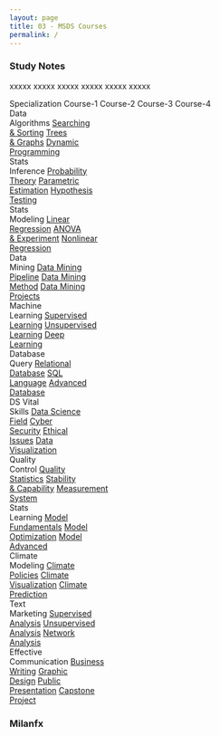```yaml
---
layout: page
title: 03 - MSDS Courses
permalink: /
---
```


<h3>Study Notes</h3>

xxxxx xxxxx xxxxx xxxxx xxxxx xxxxx

<div>
  <span class="btn cour1">Specialization</span>
  <span class="btn cour0">Course-1</span>
  <span class="btn cour0">Course-2</span>
  <span class="btn cour0">Course-3</span>
  <span class="btn cour0">Course-4</span>
</div>

<div>
  <span class="btn cour0">Data<br>Algorithms</span>
  <a href="/03-MSDS-Courses/MSDS01/" class="btn cour1">Searching<br>& Sorting</a>
  <a href="/03-MSDS-Courses/MSDS02/" class="btn cour2">Trees<br>& Graphs</a>
  <a href="/03-MSDS-Courses/MSDS03/" class="btn cour3">Dynamic<br>Programming</a>
</div>

<div>
  <span class="btn cour0">Stats<br>Inference</span>
  <a href="/03-MSDS-Courses/MSDS04/" class="btn cour1">Probability<br>Theory</a>
  <a href="/03-MSDS-Courses/MSDS05/" class="btn cour2">Parametric<br>Estimation</a>
  <a href="/03-MSDS-Courses/MSDS06/" class="btn cour3">Hypothesis<br>Testing</a>
</div>

<div>
  <span class="btn ccour0">Stats<br>Modeling</span>
  <a href="/03-MSDS-Courses/MSDS07/" class="btn cour1">Linear<br>Regression</a>
  <a href="/03-MSDS-Courses/MSDS08/" class="btn cour2">ANOVA<br>& Experiment</a>
  <a href="/03-MSDS-Courses/MSDS09/" class="btn cour3">Nonlinear<br>Regression</a>
</div>

<div>
  <span class="btn cour0">Data<br>Mining</span>
  <a href="/03-MSDS-Courses/MSDS10/" class="btn cour1">Data Mining<br>Pipeline</a>
  <a href="/03-MSDS-Courses/MSDS11/" class="btn cour2">Data Mining<br>Method</a>
  <a href="/03-MSDS-Courses/MSDS12/" class="btn cour3">Data Mining<br>Projects</a>
</div>

<div>
  <span class="btn cour0">Machine<br>Learning</span>
  <a href="/03-MSDS-Courses/MSDS13/" class="btn cour1">Supervised<br>Learning</a>
  <a href="/03-MSDS-Courses/MSDS14/" class="btn cour2">Unsupervised<br>Learning</a>
  <a href="/03-MSDS-Courses/MSDS15/" class="btn cour3">Deep<br>Learning</a>
</div>

<div>
  <span class="btn cour0">Database<br>Query</span>
  <a href="/03-MSDS-Courses/MSDS16/" class="btn cour1">Relational<br>Database</a>
  <a href="/03-MSDS-Courses/MSDS17/" class="btn cour2">SQL<br>Language</a>
  <a href="/03-MSDS-Courses/MSDS18/" class="btn cour3">Advanced<br>Database</a>
</div>

<div>
  <span class="btn cour0">DS Vital<br>Skills</span>
  <a href="/03-MSDS-Courses/MSDS19/" class="btn cour1">Data Science<br>Field</a>
  <a href="/03-MSDS-Courses/MSDS20/" class="btn cour2">Cyber<br>Security</a>
  <a href="/03-MSDS-Courses/MSDS21/" class="btn cour3">Ethical<br>Issues</a>
  <a href="/03-MSDS-Courses/MSDS22/" class="btn cour4">Data<br>Visualization</a>
</div>

<div>
  <span class="btn cour0">Quality<br>Control</span>
  <a href="/03-MSDS-Courses/MSDS23/" class="btn cour1">Quality<br>Statistics</a>
  <a href="/03-MSDS-Courses/MSDS24/" class="btn cour2">Stability<br>& Capability</a>
  <a href="/03-MSDS-Courses/MSDS25/" class="btn cour3">Measurement<br>System</a>
</div>

<div>
  <span class="btn cour0">Stats<br>Learning</span>
  <a href="/03-MSDS-Courses/MSDS26/" class="btn cour1">Model<br>Fundamentals</a>
  <a href="/03-MSDS-Courses/MSDS27/" class="btn cour2">Model<br>Optimization</a>
  <a href="/03-MSDS-Courses/MSDS28/" class="btn cour3">Model<br>Advanced</a>
</div>

<div>
  <span class="btn cour0">Climate<br>Modeling</span>
  <a href="/03-MSDS-Courses/MSDS29/" class="btn cour1">Climate<br>Policies</a>
  <a href="/03-MSDS-Courses/MSDS30/" class="btn cour2">Climate<br>Visualization</a>
  <a href="/03-MSDS-Courses/MSDS31/" class="btn cour3">Climate<br>Prediction</a>
</div>

<div>
  <span class="btn cour0">Text<br>Marketing</span>
  <a href="/03-MSDS-Courses/MSDS32/" class="btn cour1">Supervised<br>Analysis</a>
  <a href="/03-MSDS-Courses/MSDS33/" class="btn cour2">Unsupervised<br>Analysis</a>
  <a href="/03-MSDS-Courses/MSDS34/" class="btn cour3">Network<br>Analysis</a>
</div>

<div>
  <span class="btn cour0">Effective<br>Communication</span>
  <a href="/03-MSDS-Courses/MSDS35/" class="btn cour1">Business<br>Writing</a>
  <a href="/03-MSDS-Courses/MSDS36/" class="btn cour2">Graphic<br>Design</a>
  <a href="/03-MSDS-Courses/MSDS37/" class="btn cour3">Public<br>Presentation</a>
  <a href="/03-MSDS-Courses/MSDS38/" class="btn cour4">Capstone<br>Project</a>
</div>

<h3>Milanfx</h3>